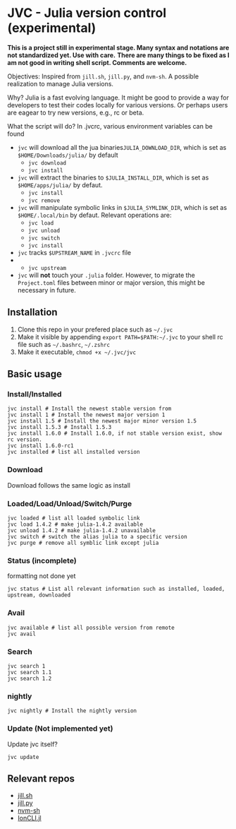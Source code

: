 # JVC - Julia version control (experimental)

**This is a project still in experimental stage. Many syntax and notations are not standardized yet. Use with care.**
**There are many things to be fixed as I am not good in writing shell script. Comments are welcome.**


Objectives: Inspired from `jill.sh`, `jill.py`, and `nvm-sh`. A possible realization to manage Julia versions.

Why? Julia is a fast evolving language. It might be good to provide a way for developers to test their codes locally for various versions. Or perhaps users are eagear to try new versions, e.g., rc or beta. 

What the script will do? In .jvcrc, various environment variables can be found 
- `jvc` will download all the jua binaries`JULIA_DOWNLOAD_DIR`, which is set as `$HOME/Downloads/julia/` by default
    - `jvc download`
    - `jvc install`
- `jvc` will extract the binaries to `$JULIA_INSTALL_DIR`, which is set as `$HOME/apps/julia/` by defaut. 
    - `jvc install`
    - `jvc remove`
- `jvc` will manipulate symbolic links in `$JULIA_SYMLINK_DIR`, which is set as `$HOME/.local/bin` by defaut. Relevant operations are: 
    - `jvc load`
    - `jvc unload`
    - `jvc switch`
    - `jvc install`
- `jvc` tracks `$UPSTREAM_NAME` in `.jvcrc` file
-   - `jvc upstream`
- `jvc` will **not** touch your `.julia` folder. However, to migrate the `Project.toml` files between minor or major version, this might be necessary in future.


## Installation

1. Clone this repo in your prefered place such as `~/.jvc`   
2. Make it visible by appending `export PATH=$PATH:~/.jvc` to your shell rc file such as `~/.bashrc`, `~/.zshrc`
3. Make it executable, `chmod +x ~/.jvc/jvc`


## Basic usage

### Install/Installed
```shell
jvc install # Install the newest stable version from 
jvc install 1 # Install the newest major version 1
jvc install 1.5 # Install the newest major minor version 1.5
jvc install 1.5.3 # Install 1.5.3
jvc install 1.6.0 # Install 1.6.0, if not stable version exist, show rc version.
jvc install 1.6.0-rc1
jvc installed # list all installed version 
```

### Download
Download follows the same logic as install 

### Loaded/Load/Unload/Switch/Purge
```
jvc loaded # list all loaded symbolic link
jvc load 1.4.2 # make julia-1.4.2 available
jvc unload 1.4.2 # make julia-1.4.2 unavailable
jvc switch # switch the alias julia to a specific version
jvc purge # remove all symblic link except julia
```
### Status (incomplete)
formatting not done yet
```
jvc status # List all relevant information such as installed, loaded, upstream, downloaded
```
### Avail
```
jvc available # list all possible version from remote
jvc avail 
```

### Search 
```
jvc search 1
jvc search 1.1
jvc search 1.2
```


### nightly 
```
jvc nightly # Install the nightly version 
```
### Update (Not implemented yet)
Update jvc itself?
```
jvc update
```

## Relevant repos
- [jill.sh](https://github.com/abelsiqueira/jill)
- [jill.py](https://github.com/johnnychen94/jill.py)
- [nvm-sh](https://github.com/nvm-sh/nvm)
- [IonCLI.jl](https://github.com/Roger-luo/IonCLI.jl)
